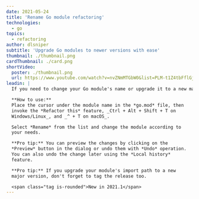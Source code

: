 ```yaml
---
date: 2021-05-24
title: 'Rename Go module refactoring'
technologies:
  - go
topics:
  - refactoring
author: dlsniper
subtitle: 'Upgrade Go modules to newer versions with ease'
thumbnail: ./thumbnail.png
cardThumbnail: ./card.png
shortVideo:
  poster: ./thumbnail.png
  url: https://www.youtube.com/watch?v=nvZNmMTGbW0&list=PLM-t1Z4tbFflGjn5Qzjjku5J7SX3p-nhY&index=11&t=0s
leadin: |
  If you need to change your Go module's name or upgrade it to a new major, then the **Rename refactoring** has you covered.

  **How to use:**
  Place the cursor under the module name in the *go.mod* file, then
  invoke the *Refactor this* feature, _Ctrl + Alt + Shift + T on
  Windows/Linux_, and _^ + T on macOS_.

  Select *Rename* from the list and change the module according to
  your needs.

  **Pro tip:** You can preview the changes by clicking on the
  *Preview* button in the dialog or undo them with *Undo* operation.
  You can also undo the change later using the *Local history*
  feature.

  **Pro tip:** If you upgrade your module's import path to a new
  major version, don't forget to tag the release too.

  <span class="tag is-rounded">New in 2021.1</span>
---
```


